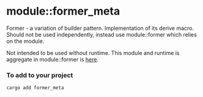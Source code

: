# module::former_meta

Former - a variation of builder pattern. Implementation of its derive macro. Should not be used independently, instead use module::former which relies on the module.

Not intended to be used without runtime. This module and runtime is aggregate in module::former is [here](https://github.com/Wandalen/wTools/tree/master/module/rust/former).

### To add to your project

```
cargo add former_meta
```
